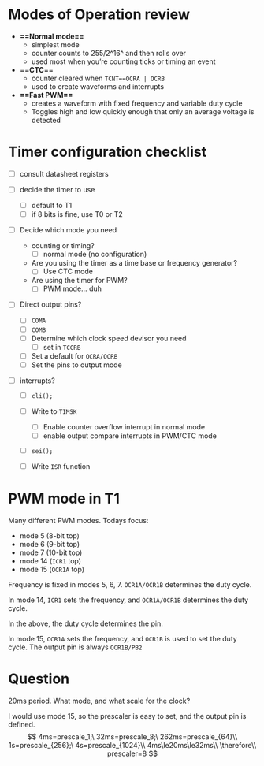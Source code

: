 # Modes of Operation review

- **==Normal mode==**
    - simplest mode
    - counter counts to 255/2^16^ and then rolls over
    - used most when you’re counting ticks or timing an event
- **==CTC==**
    - counter cleared when `TCNT==OCRA | OCRB`
    - used to create waveforms and interrupts
- **==Fast PWM==**
    - creates a waveform with fixed frequency and variable duty cycle
    - Toggles high and low quickly enough that only an average voltage is detected

# Timer configuration checklist

- [ ] consult datasheet registers

- [ ] decide the timer to use

    - [ ] default to T1
    - [ ] if 8 bits is fine, use T0 or T2

- [ ] Decide which mode you need

    - counting or timing?
        - [ ] normal mode (no configuration)

    - Are you using the timer as a time base or frequency generator?
        - [ ] Use CTC mode
    - Are using the timer for PWM?
        - [ ] PWM mode… duh

- [ ] Direct output pins?

    - [ ] `COMA`
    - [ ] `COMB`
    - [ ] Determine which clock speed devisor you need
        - [ ] set in `TCCRB`
    - [ ] Set a default for `OCRA/OCRB`
    - [ ] Set the pins to output mode

- [ ] interrupts?

    - [ ] `cli();`
    - [ ] Write to `TIMSK`
        - [ ] Enable counter overflow interrupt in normal mode
        - [ ] enable output compare interrupts in PWM/CTC mode
    - [ ] `sei();`
    - [ ] Write `ISR` function



# PWM mode in T1

Many different PWM modes. Todays focus:

- mode 5 (8-bit top)
- mode 6 (9-bit top)
- mode 7 (10-bit top)
- mode 14 (`ICR1` top)
- mode 15 (`OCR1A` top)



Frequency is fixed in modes 5, 6, 7. `OCR1A/OCR1B` determines the duty cycle.

In mode 14, `ICR1` sets the frequency, and `OCR1A/OCR1B` determines the duty cycle.

In the above, the duty cycle determines the pin.



In mode 15, `OCR1A` sets the frequency, and `OCR1B` is used to set the duty cycle. The output pin is always `OCR1B/PB2`



# Question

20ms period. What mode, and what scale for the clock?

I would use mode 15, so the prescaler is easy to set, and the output pin is defined. 
$$
4ms=prescale_1;\ 32ms=prescale_8;\ 262ms=prescale_{64}\\
1s=prescale_{256};\ 4s=prescale_{1024}\\
4ms\le20ms\le32ms\\
\therefore\\
prescaler=8
$$
